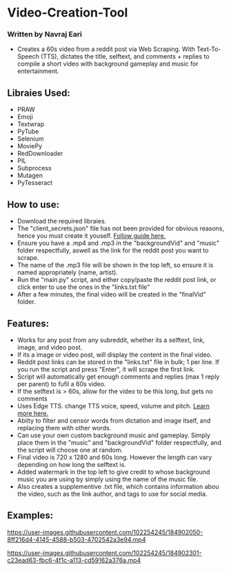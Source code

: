 # Video-Creation-Tool
### Written by Navraj Eari

- Creates a 60s video from a reddit post via Web Scraping. With Text-To-Speech (TTS), dictates the title, selftext, and comments + replies to compile a short video with background gameplay and music for entertainment.

## Libraies Used:
- PRAW
- Emoji
- Textwrap
- PyTube
- Selenium
- MoviePy
- RedDownloader
- PIL
- Subprocess
- Mutagen
- PyTesseract

## How to use:
- Download the required libraies.
- The "client_secrets.json" file has not been provided for obvious reasons, hence you must create it youself. [Follow guide here.](https://www.geeksforgeeks.org/how-to-get-client_id-and-client_secret-for-python-reddit-api-registration/)
- Ensure you have a .mp4 and .mp3 in the "backgroundVid" and "music" folder respectfully, aswell as the link for the reddit post you want to scrape.
- The name of the .mp3 file will be shown in the top left, so ensure it is named appropriately (name, artist). 
- Run the "main.py" script, and either copy/paste the reddit post link, or click enter to use the ones in the "links.txt file"
- After a few minutes, the final video will be created in the "finalVid" folder.

## Features:
- Works for any post from any subreddit, whether its a selftext, link, image, and video post.
- If its a image or video post, will display the content in the final video.
- Reddit post links can be stored in the "links.txt" file in bulk; 1 per line. If you run the script and press "Enter", it will scrape the first link.
- Script will automatically get enough comments and replies (max 1 reply per parent) to fufil a 60s video.
- If the selftext is > 60s, allow for the video to be this long, but gets no comments
- Uses Edge TTS. change TTS voice, speed, volume and pitch. [Learn more here.](https://github.com/rany2/edge-tts)
- Abilty to filter and censor words from dictation and image itself, and replacing them with other words.
- Can use your own custom background music and gameplay. Simply place them in the "music" and "backgroundVid" folder respectfully, and the script will choose one at random.
- Final video is 720 x 1280 and 60s long. However the length can vary depending on how long the selftext is.
- Added watermark in the top left to give credit to whose background music you are using by simply using the name of the music file.
- Also creates a supplementive .txt file, which contains information abou the video, such as the link author, and tags to use for social media. 

## Examples:
https://user-images.githubusercontent.com/102254245/184902050-8ff216d4-4145-4588-b503-4702542a3e94.mp4

https://user-images.githubusercontent.com/102254245/184902301-c23ead63-fbc6-4f1c-a113-cd59162a376a.mp4
